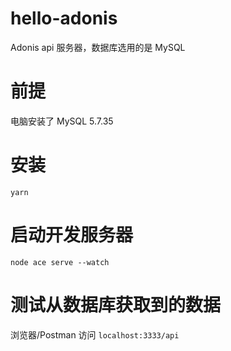 # hello-adonis
Adonis api 服务器，数据库选用的是 MySQL

# 前提

电脑安装了 MySQL 5.7.35

# 安装

```base
yarn
```

# 启动开发服务器

```base
node ace serve --watch
```

# 测试从数据库获取到的数据

浏览器/Postman 访问 `localhost:3333/api`
